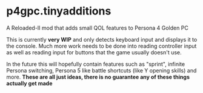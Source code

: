 # p4gpc.tinyadditions
A Reloaded-II mod that adds small QOL features to Persona 4 Golden PC

This is currently **very WIP** and only detects keyboard input and displays it to the console. Much more work needs to be done into reading controller input as well as reading input for buttons that the game usually doesn't use.

In the future this will hopefully contain features such as "sprint", infinite Persona switching, Persona 5 like battle shortcuts (like Y opening skills) and more. 
**These are all just ideas, there is no guarantee any of these things actually get made**
